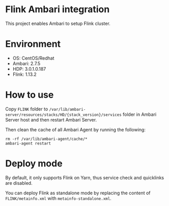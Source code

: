 # Flink Ambari integration

This project enables Ambari to setup Flink cluster.

# Environment

* OS: CentOS/Redhat
* Ambari: 2.7.5
* HDP: 3.0.1.0.187
* Flink: 1.13.2

# How to use

Copy `FLINK` folder to `/var/lib/ambari-server/resources/stacks/HD/{stack_version}/services` folder in Ambari Server host and then restart Ambari Server.

Then clean the cache of all Ambari Agent by running the following:

```shell
rm -rf /var/lib/ambari-agent/cache/*
ambari-agent restart
```

# Deploy mode

By default, it only supports Flink on Yarn, thus service check and quicklinks are disabled.

You can deploy Flink as standalone mode by replacing the content of `FLINK/metainfo.xml` with `metainfo-standalone.xml`.
